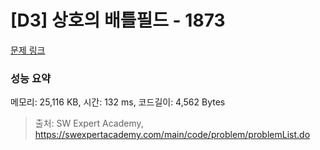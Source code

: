 # [D3] 상호의 배틀필드 - 1873 

[문제 링크](https://swexpertacademy.com/main/code/problem/problemDetail.do?contestProbId=AV5LyE7KD2ADFAXc) 

### 성능 요약

메모리: 25,116 KB, 시간: 132 ms, 코드길이: 4,562 Bytes



> 출처: SW Expert Academy, https://swexpertacademy.com/main/code/problem/problemList.do